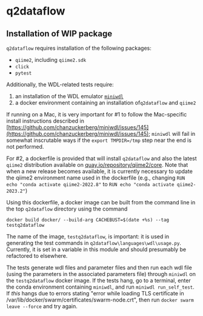 # q2dataflow

## Installation of WIP package

`q2dataflow` requires installation of the following packages:

* `qiime2`, including `qiime2.sdk`
* `click`
* `pytest`

Additionally, the WDL-related tests require:

1. an installation of the WDL emulator [`miniwdl`](https://github.com/chanzuckerberg/miniwdl)
2. a docker environment containing an installation of`q2dataflow` and `qiime2`

If running on a Mac, it is very important for #1 to follow the Mac-specific
install instructions described in [https://github.com/chanzuckerberg/miniwdl/issues/145](https://github.com/chanzuckerberg/miniwdl/issues/145); 
`miniwdl` will fail in somewhat inscrutable ways if the `export TMPDIR=/tmp` step near the end is not performed.

For #2, a dockerfile is provided that will install `q2dataflow` and also the latest
`qiime2` distribution available on [quay.io/repository/qiime2/core](https://quay.io/repository/qiime2/core?tab=tags).
Note that when a new release becomes available, it is currently necessary to update the qiime2 environment name used in the 
dockerfile (e.g., changing `RUN echo "conda activate qiime2-2022.8"` to `RUN echo "conda activate qiime2-2023.2"`)

Using this dockerfile, a docker image can be built from the command line in the top `q2dataflow` directory using the command

```docker build docker/ --build-arg CACHEBUST=$(date +%s) --tag testq2dataflow```

The name of the image, `testq2dataflow`, is important: it is used in generating
the test commands in `q2dataflow\languages\wdl\usage.py`.  Currently, it is set
in a variable in this module and should presumably be refactored to elsewhere.

The tests generate wdl files and parameter files and then run each wdl file (using 
the parameters in the associated parameters file) through `miniwdl` on the `testq2dataflow`
docker image.  If the tests hang, go to a terminal, enter the conda environment 
containing `miniwdl`, and run `miniwdl run_self_test`.  If *this* hangs due to
errors stating "error while loading TLS certificate in 
/var/lib/docker/swarm/certificates/swarm-node.crt", then run 
`docker swarm leave --force` and try again.